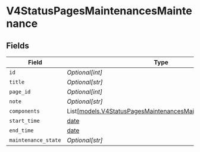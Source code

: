 # V4StatusPagesMaintenancesMaintenance


## Fields

| Field                                                                                                                    | Type                                                                                                                     | Required                                                                                                                 | Description                                                                                                              |
| ------------------------------------------------------------------------------------------------------------------------ | ------------------------------------------------------------------------------------------------------------------------ | ------------------------------------------------------------------------------------------------------------------------ | ------------------------------------------------------------------------------------------------------------------------ |
| `id`                                                                                                                     | *Optional[int]*                                                                                                          | :heavy_minus_sign:                                                                                                       | N/A                                                                                                                      |
| `title`                                                                                                                  | *Optional[str]*                                                                                                          | :heavy_minus_sign:                                                                                                       | N/A                                                                                                                      |
| `page_id`                                                                                                                | *Optional[int]*                                                                                                          | :heavy_minus_sign:                                                                                                       | N/A                                                                                                                      |
| `note`                                                                                                                   | *Optional[str]*                                                                                                          | :heavy_minus_sign:                                                                                                       | N/A                                                                                                                      |
| `components`                                                                                                             | List[[models.V4StatusPagesMaintenancesMaintenanceComponent](../models/v4statuspagesmaintenancesmaintenancecomponent.md)] | :heavy_minus_sign:                                                                                                       | N/A                                                                                                                      |
| `start_time`                                                                                                             | [date](https://docs.python.org/3/library/datetime.html#date-objects)                                                     | :heavy_minus_sign:                                                                                                       | N/A                                                                                                                      |
| `end_time`                                                                                                               | [date](https://docs.python.org/3/library/datetime.html#date-objects)                                                     | :heavy_minus_sign:                                                                                                       | N/A                                                                                                                      |
| `maintenance_state`                                                                                                      | *Optional[str]*                                                                                                          | :heavy_minus_sign:                                                                                                       | N/A                                                                                                                      |